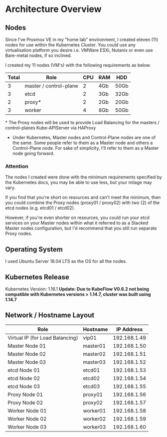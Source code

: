 # Architecture Overview

## Nodes

Since I've Proxmox VE in my "home lab" environment, I created eleven (11) nodes for use within the Kubernetes Cluster. You could use any virtualisation platform you desire i.e. VMWare ESXi, Nutanix or even use Bare-metal nodes, if so inclined.

I created my 11 nodes (VM's) with the following requirements as below.

| Total | Role | CPU | RAM | HDD |
|-------|------|-----|-----|-----|
| 3     | master / control-plane | 2 | 4Gb | 50Gb |
| 3     | etcd | 2   | 3Gb | 32Gb |
| 2     | proxy* | 2 | 2Gb | 20Gb |
| 3     | worker | 4 | 8Gb | 50Gb |

\* The Proxy nodes will be used to provide Load Balancing for the masters / control-planes Kube-APIServer via HAProxy

* Under Kubernetes, Master nodes and Control-Plane nodes are one of the same. Some people refer to them as a Master node and others a Control-Plane node. For sake of simplicity, I'll refer to them as a Master node going forward.

### Attention

The nodes I created were done with the minimum requirements specified by the Kubernetes docs, you may be able to use less, but your milage may vary.  

If you find that you're short on resources and can't meet the minimum, then you could combine the Proxy nodes (proxy01 / proxy02) with two (2) of the etcd nodes (e.g. etcd01 / etcd02).

However, if you're even shorter on resources, you could run your etcd services on your Master nodes within what it referred to as a Stacked Master nodes configuration, but I'd recommend that you still run separate Proxy nodes.

## Operating System

I used Ubuntu Server 18.04 LTS as the OS for all the nodes.

## Kubernetes Release

Kubernetes Version: 1.16.1 **Update: Due to KubeFlow V0.6.2 not being compatible with Kubernetes versions > 1.14.7, cluster was built using 1.14.7**

## Network / Hostname Layout

| Role | Hostname | IP Address |
|------|----------|------------|
| Virtual IP (for Load Balancing) | vip01 | 192.168.1.49 |
| Master Node 01 | master01 | 192.168.1.50 |
| Master Node 02 | master02 | 192.168.1.51 |
| Master Node 03 | master03 | 192.168.1.52 |
| etcd Node 01 | etcd01 | 192.168.1.53 |
| etcd Node 02 | etcd02 | 192.168.1.54 |
| etcd Node 03 | etcd03 | 192.168.1.55 |
| Proxy Node 01 | proxy01 | 192.168.1.56 |
| Proxy Node 02 | proxy02 | 192.168.1.57 |
| Worker Node 01 | worker01 | 192.168.1.58 |
| Worker Node 02 | worker02 | 192.168.1.59 |
| Worker Node 03 | worker03 | 192.168.1.60 |
